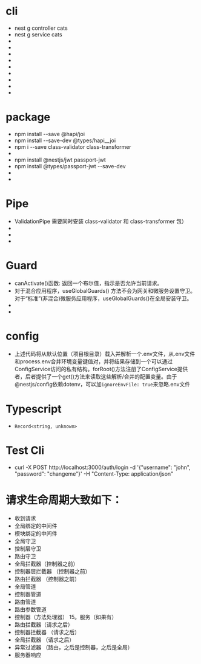 # cli
- nest g controller cats
- nest g service cats
- 
- 
- 
- 
- 
- 
- 
- 
- 
# package
- npm install --save @hapi/joi
- npm install --save-dev @types/hapi__joi
- npm i --save class-validator class-transformer
- 
- npm install @nestjs/jwt passport-jwt
- npm install @types/passport-jwt --save-dev
- 
- 
# Pipe
- ValidationPipe 需要同时安装 class-validator 和 class-transformer 包）
- 
- 
- 
# Guard
- canActivate()函数: 返回一个布尔值，指示是否允许当前请求。
- 对于混合应用程序，useGlobalGuards() 方法不会为网关和微服务设置守卫。对于“标准”(非混合)微服务应用程序，useGlobalGuards()在全局安装守卫。
- 
- 
# config
- 上述代码将从默认位置（项目根目录）载入并解析一个.env文件，从.env文件和process.env合并环境变量键值对，并将结果存储到一个可以通过ConfigService访问的私有结构。forRoot()方法注册了ConfigService提供者，后者提供了一个get()方法来读取这些解析/合并的配置变量。由于@nestjs/config依赖dotenv，可以加`ignoreEnvFile: true`来忽略.env文件

# Typescript
- `Record<string, unknown>`


# Test Cli
- curl -X POST http://localhost:3000/auth/login -d '{"username": "john", "password": "changeme"}' -H "Content-Type: application/json"



# 请求生命周期大致如下：

- 收到请求
- 全局绑定的中间件
- 模块绑定的中间件
- 全局守卫
- 控制层守卫
- 路由守卫
- 全局拦截器（控制器之前）
- 控制器层拦截器 （控制器之前）
- 路由拦截器 （控制器之前）
- 全局管道
- 控制器管道
- 路由管道
- 路由参数管道
- 控制器（方法处理器） 15。服务（如果有）
- 路由拦截器（请求之后）
- 控制器拦截器 （请求之后）
- 全局拦截器 （请求之后）
- 异常过滤器 （路由，之后是控制器，之后是全局）
- 服务器响应
